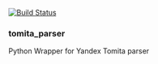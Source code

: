 [![Build Status](https://travis-ci.org/tonal/tomita-python.svg?branch=master)](https://travis-ci.org/tonal/tomita-python)

### tomita_parser
Python Wrapper for Yandex Tomita parser
